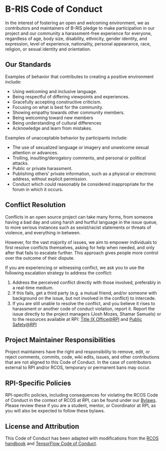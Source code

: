 # B-RIS Code of Conduct

In the interest of fostering an open and welcoming environment, we as contributors and maintainers of B-RIS pledge to make participation in our project and
our community a harassment-free experience for everyone, regardless of age, body size, disability, ethnicity, gender identity, and expression, level of 
experience, nationality, personal appearance, race, religion, or sexual identity and orientation.

## Our Standards
Examples of behavior that contributes to creating a positive environment include:
* Using welcoming and inclusive language.
* Being respectful of differing viewpoints and experiences.
* Gracefully accepting constructive criticism.
* Focusing on what is best for the community.
* Showing empathy towards other community members.
* Being welcoming toward new members
* Being understanding of cultural differences
* Acknowledge and learn from mistakes.

Examples of unacceptable behavior by participants include:
* The use of sexualized language or imagery and unwelcome sexual attention or advances.
* Trolling, insulting/derogatory comments, and personal or political attacks.
* Public or private harassment.
* Publishing others' private information, such as a physical or electronic address, without explicit permission.
* Conduct which could reasonably be considered inappropriate for the forum in which it occurs.

## Conflict Resolution
Conflicts in an open source project can take many forms, from someone having a bad day and using harsh and hurtful language in the issue queue, to more serious instances such as sexist/racist statements or threats of violence, and everything in between.

However, for the vast majority of issues, we aim to empower individuals to first resolve conflicts themselves, asking for help when needed, and only after that fails to escalate further. This approach gives people more control over the outcome of their dispute.

If you are experiencing or witnessing conflict, we ask you to use the following escalation strategy to address the conflict:

1. Address the perceived conflict directly with those involved, preferably in a real-time medium.
2. If this fails, get a third party (e.g. a mutual friend, and/or someone with background on the issue, but not involved in the conflict) to intercede.
3. If you are still unable to resolve the conflict, and you believe it rises to harassment or another code of conduct violation, report it. Report the issue directly to the project managers (Josh Mozes, Shamar Samuels) or to the resources available at RPI: [Title IX Office@RPI](https://sexualviolence.rpi.edu/) and [Public Safety@RPI](https://publicsafety.rpi.edu/)

## Project Maintainer Responsibilities
Project maintainers have the right and responsibility to remove, edit, or reject comments, commits, code, wiki edits, issues, and other contributions that are not aligned to this Code of Conduct. In the case of contributors external to RPI and/or RCOS, temporary or permanent bans may occur.

## RPI-Specific Policies
RPI-specific policies, including consequences for violating the RCOS Code of Conduct in the context of RCOS at RPI, can be found under our [Bylaws](https://rcos.github.io/rcos-handbook/#/community/bylaws). Please review these if you are a student, mentor, or Coordinator at RPI, as you will also be expected to follow these bylaws.

## License and Attribution
This Code of Conduct has been adapted with modifications from the [RCOS handbook](https://handbook.rcos.io/#/community/CODE_OF_CONDUCT) and [TensorFlow Code of Conduct](https://github.com/tensorflow/tensorflow/blob/master/CODE_OF_CONDUCT.md).
